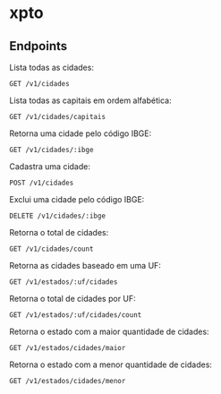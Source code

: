 # xpto

## Endpoints

Lista todas as cidades:

```
GET /v1/cidades 
```

Lista todas as capitais em ordem alfabética:

```
GET /v1/cidades/capitais
```

Retorna uma cidade pelo código IBGE:

```
GET /v1/cidades/:ibge
```

Cadastra uma cidade:

```
POST /v1/cidades
```

Exclui uma cidade pelo código IBGE:

```
DELETE /v1/cidades/:ibge
```

Retorna o total de cidades:

```
GET /v1/cidades/count
```


Retorna as cidades baseado em uma UF:

```
GET /v1/estados/:uf/cidades
```

Retorna o total de cidades por UF:

```
GET /v1/estados/:uf/cidades/count
```

Retorna o estado com a maior quantidade de cidades:

```
GET /v1/estados/cidades/maior
```

Retorna o estado com a menor quantidade de cidades:

```
GET /v1/estados/cidades/menor
```
